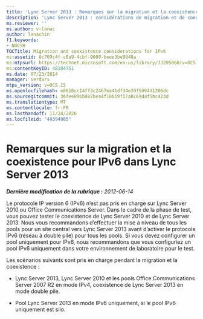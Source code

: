 ```yaml
---
title: 'Lync Server 2013 : Remarques sur la migration et la coexistence pour IPv6'
description: 'Lync Server 2013 : considérations de migration et de coexistence pour IPv6.'
ms.reviewer: ''
ms.author: v-lanac
author: lanachin
f1.keywords:
- NOCSH
TOCTitle: Migration and coexistence considerations for IPv6
ms:assetid: 8c769c4f-c8a9-4cbf-9080-beee3be9848a
ms:mtpsurl: https://technet.microsoft.com/en-us/library/JJ205068(v=OCS.15)
ms:contentKeyID: 48184751
ms.date: 07/23/2014
manager: serdars
mtps_version: v=OCS.15
ms.openlocfilehash: e8618cc14ff3c2467ea41df34e39f5094d1206dc
ms.sourcegitcommit: 36fee89bb887bea4f18b19f17a8c69daf5bc423d
ms.translationtype: MT
ms.contentlocale: fr-FR
ms.lasthandoff: 11/24/2020
ms.locfileid: "49394985"
---
```

# <a name="migration-and-coexistence-considerations-for-ipv6-in-lync-server-2013"></a>Remarques sur la migration et la coexistence pour IPv6 dans Lync Server 2013

<div data-xmlns="http://www.w3.org/1999/xhtml">

<div class="topic" data-xmlns="http://www.w3.org/1999/xhtml" data-msxsl="urn:schemas-microsoft-com:xslt" data-cs="https://msdn.microsoft.com/">

<div data-asp="https://msdn2.microsoft.com/asp">



</div>

<div id="mainSection">

<div id="mainBody">

<span> </span>

_**Dernière modification de la rubrique :** 2012-06-14_

Le protocole IP version 6 (IPv6) n’est pas pris en charge sur Lync Server 2010 ou Office Communications Server. Dans le cadre de la phase de test, vous pouvez tester le coexistence de Lync Server 2010 et de Lync Server 2013. Nous vous recommandons d’effectuer la mise à niveau de tous les pools pour un site central vers Lync Server 2013 avant d’activer le protocole IPv6 (réseau à double pile) pour tous les pools. Si vous devez configurer un pool uniquement pour IPv6, nous recommandons que vous configuriez un pool IPv6 uniquement dans votre environnement de laboratoire pour le test.

Les scénarios suivants sont pris en charge pendant la migration et la coexistence :

  - Lync Server 2013, Lync Server 2010 et les pools Office Communications Server 2007 R2 en mode IPv4, coexistence de Lync Server 2013 en mode double pile.

  - Pool Lync Server 2013 en mode IPv6 uniquement, si le pool IPv6 uniquement est silo.

</div>

<span> </span>

</div>

</div>

</div>

